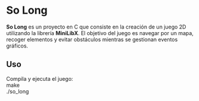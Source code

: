 # So Long

**So Long** es un proyecto en C que consiste en la creación de un juego 2D utilizando la librería **MiniLibX**. El objetivo del juego es navegar por un mapa, recoger elementos y evitar obstáculos mientras se gestionan eventos gráficos.

## Uso

Compila y ejecuta el juego:  
   make  
   ./so_long  
